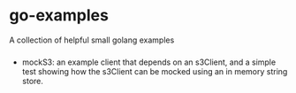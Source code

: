 # go-examples
A collection of helpful small golang examples

###
- mockS3: an example client that depends on an s3Client, and a simple test showing how the s3Client can be mocked using an in memory string store.